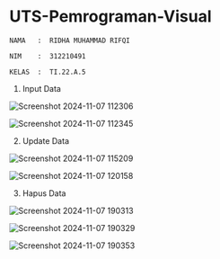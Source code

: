 # UTS-Pemrograman-Visual
```
NAMA   :  RIDHA MUHAMMAD RIFQI

NIM    :  312210491

KELAS  :  TI.22.A.5
```


1. Input Data

![Screenshot 2024-11-07 112306](https://github.com/user-attachments/assets/0e0d1099-645a-441b-8af0-541c6927a9af)


![Screenshot 2024-11-07 112345](https://github.com/user-attachments/assets/006f47bb-6425-44b2-b4a8-e151fbf01d26)


2. Update Data


![Screenshot 2024-11-07 115209](https://github.com/user-attachments/assets/b4188410-43e7-4328-9732-a75f698e395a)


![Screenshot 2024-11-07 120158](https://github.com/user-attachments/assets/77568a27-8d94-4ba6-b69d-ee2624df64e6)

3. Hapus Data

![Screenshot 2024-11-07 190313](https://github.com/user-attachments/assets/de2e83ca-e701-43aa-976d-a9c3c432208c)


![Screenshot 2024-11-07 190329](https://github.com/user-attachments/assets/61f98072-db50-4463-9a86-7a798bd58664)


![Screenshot 2024-11-07 190353](https://github.com/user-attachments/assets/088337e6-c64a-4a7f-8ddf-6d5bb7ec0de1)



